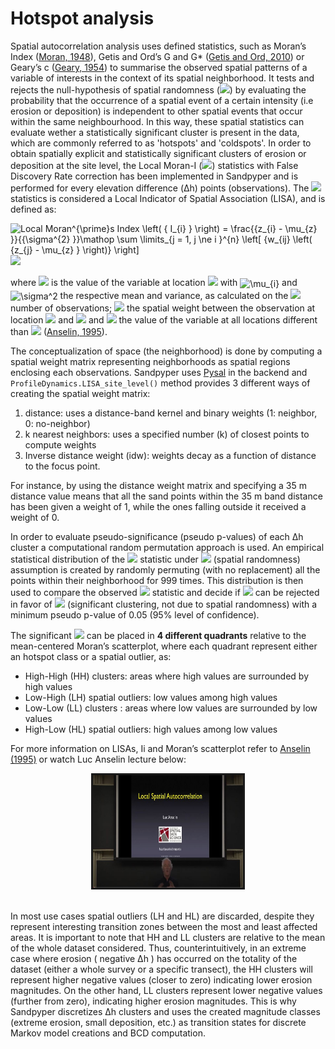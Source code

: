 # Hotspot analysis

Spatial autocorrelation analysis uses defined statistics, such as Moran’s Index ([Moran, 1948](http://www.jstor.org/stable/2983777)), Getis and Ord’s G and G* ([Getis and Ord, 2010](https://onlinelibrary.wiley.com/doi/10.1111/j.1538-4632.1992.tb00261.x)) or Geary’s c ([Geary, 1954](https://www.jstor.org/stable/2986645?origin=crossref)) to summarise the observed spatial patterns of a variable of interests in the context of its spatial neighborhood. It tests and rejects the null-hypothesis of spatial randomness (<img src="https://render.githubusercontent.com/render/math?math=H_{0}">) by evaluating the probability that the occurrence of a spatial event of a certain intensity (i.e erosion or deposition) is independent to other spatial events that occur within the same neighbourhood. In this way, these spatial statistics can evaluate wether a statistically significant cluster is present in the data, which are commonly referred to as 'hotspots' and 'coldspots'.
In order to obtain spatially explicit and statistically significant clusters of erosion or deposition at the site level, the Local Moran-I (<img src="https://render.githubusercontent.com/render/math?math=I_{i}">) statistics with False Discovery Rate correction has been implemented in Sandpyper and is performed for every elevation difference (Δh) points (observations). The <img src="https://render.githubusercontent.com/render/math?math=I_{i}"> statistics is considered a Local Indicator of Spatial Association (LISA),  and is defined as:

<img src="https://bit.ly/3CF9FU2" align="center" border="0" alt="Local Moran^{\prime}s Index \left( { I_{i} } \right) = \frac{{z_{i} - \mu_{z} }}{{\sigma^{2} }}\mathop \sum \limits_{j = 1, j \ne i }^{n} \left[ {w_{ij} \left( {z_{j} - \mu_{z} } \right)} \right]" width="394" height="50" />
<img src="https://render.githubusercontent.com/render/math?math=e^{i \pi} = -1">

where <img src="https://render.githubusercontent.com/render/math?math=z_{i}"> is the value of the variable at location <img src="https://render.githubusercontent.com/render/math?math=i"> with <img src="https://bit.ly/2XiJy5l" align="center" border="0" alt=" \mu_{i} " width="19" height="12" /> and <img src="https://bit.ly/3yJtAza" align="center" border="0" alt=" \sigma^2  " width="19" height="17" /> the respective mean and variance, as calculated on the <img src="https://render.githubusercontent.com/render/math?math=n"> number of observations; <img src="https://render.githubusercontent.com/render/math?math=w_{ij}"> the spatial weight between the observation at location <img src="https://render.githubusercontent.com/render/math?math=i"> and <img src="https://render.githubusercontent.com/render/math?math=j"> and <img src="https://render.githubusercontent.com/render/math?math=z_{j}"> the value of the variable at all locations different than <img src="https://render.githubusercontent.com/render/math?math=i"> ([Anselin, 1995](https://onlinelibrary.wiley.com/doi/abs/10.1111/j.1538-4632.1995.tb00338.x)).

The conceptualization of space (the neighborhood) is done by computing a spatial weight matrix representing neighborhoods as spatial regions enclosing each observations. Sandpyper uses [Pysal](https://pysal.org/) in the backend and `ProfileDynamics.LISA_site_level()` method provides 3 different ways of creating the spatial weight matrix:

1. distance: uses a distance-band kernel and binary weights (1: neighbor, 0: no-neighbor)
2. k nearest neighbors: uses a specified number (k) of closest points to compute weights
3. Inverse distance weight (idw): weights decay as a function of distance to the focus point.

For instance, by using the distance weight matrix and specifying a 35 m distance value means that all the sand points within the 35 m band distance has been given a weight of 1, while the ones falling outside it received a weight of 0.


In order to evaluate pseudo-significance (pseudo p-values) of each Δh cluster a computational random permutation approach is used. An empirical statistical distribution of the <img src="https://render.githubusercontent.com/render/math?math=I_{i}"> statistic under <img src="https://render.githubusercontent.com/render/math?math=H_{0}"> (spatial randomness) assumption is created by randomly permuting (with no replacement) all the points within their neighborhood for 999 times. This distribution is then used to compare the observed <img src="https://render.githubusercontent.com/render/math?math=I"> statistic and decide if <img src="https://render.githubusercontent.com/render/math?math=H_{0}"> can be rejected in favor of <img src="https://render.githubusercontent.com/render/math?math=H_{1}"> (significant clustering, not due to spatial randomness) with a minimum pseudo p-value of 0.05 (95% level of confidence).

The significant <img src="https://render.githubusercontent.com/render/math?math=I_{i}"> can be placed in __4 different quadrants__ relative to the mean-centered Moran’s scatterplot, where each quadrant represent either an hotspot class or a spatial outlier, as:

* High-High (HH) clusters: areas where high values are surrounded by high values
* Low-High (LH) spatial outliers: low values among high values
* Low-Low (LL) clusters : areas where low values are surrounded by low values
* High-Low (HL) spatial outliers: high values among low values

For more information on LISAs, Ii and Moran’s scatterplot refer to [Anselin (1995)](https://onlinelibrary.wiley.com/doi/abs/10.1111/j.1538-4632.1995.tb00338.x) or watch Luc Anselin lecture below:

<center> <a href="https://www.youtube.com/watch?v=HF25odbiV3U&t=1109s
" target="_blank"><img src="images/luc_anselin.jpg"
alt="Geoda lectures on spatial autocorrelation by Prof. Luc Anselin" width="240" height="180" border="3" /></a></center>
<br>

In most use cases spatial outliers (LH and HL) are discarded, despite they represent interesting transition zones between the most and least affected areas. It is important to note that HH and LL clusters are relative to the mean of the whole dataset considered. Thus, counterintuitively, in an extreme case where erosion ( negative Δh ) has occurred on the totality of the dataset (either a whole survey or a specific transect), the HH clusters will represent higher negative values (closer to zero) indicating lower erosion magnitudes. On the other hand, LL clusters represent lower negative values (further from zero), indicating higher erosion magnitudes.
This is why Sandpyper discretizes Δh clusters and uses the created magnitude classes (extreme erosion, small deposition, etc.) as transition states for discrete Markov model creations and BCD computation. 
